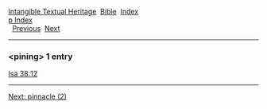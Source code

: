 [Intangible Textual Heritage](../../index)  [Bible](../index) 
[Index](index)   
[p Index](_p_)  
  [Previous](c08553)  [Next](c08555) 

------------------------------------------------------------------------

### &lt;pining&gt; 1 entry

[Isa 38:12](../kjv/isa038.htm#012)  

------------------------------------------------------------------------

[Next: pinnacle (2)](c08555)
